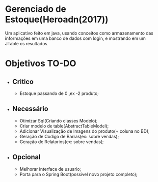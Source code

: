<h1>Gerenciado de Estoque(Heroadn(2017))</h1>
  
Um aplicativo feito em java, usando conceitos como armazenamento das informações em uma banco de dados com login, e mostrando em um JTable os resultados.


<h1>Objetivos TO-DO</h1>

<ul>
  <li><h2>Critico</h2></li>
   <ul>
      <li>Estoque passando de 0 ,ex -2 produto;</li>
   </ul>
  
  <li><h2>Necessário</h2></li>
     <ul>
       <li>Otimizar Sql(Criando classes Modelo);</li>
       <li>Criar modelo de table(AbstractTableModel);</li>
       <li>Adicionar Visualização de Imagens do produto(+ coluna no BD);</li>
       <li>Geração de Codigo de Barras(ex: sobre vendas);</li>
       <li>Geração de Relatorios(ex: sobre vendas);</li>
    </ul>
   
  <li><h2>Opcional</h2></li>
    <ul>
      <li>Melhorar interface de usuario;</li>
      <li>Porta para o Spring Boot(possivel novo projeto completo);</li>
    </ul>

</ul>
